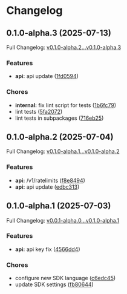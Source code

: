 # Changelog

## 0.1.0-alpha.3 (2025-07-13)

Full Changelog: [v0.1.0-alpha.2...v0.1.0-alpha.3](https://github.com/The-Swarm-Corporation/swarms-client-go/compare/v0.1.0-alpha.2...v0.1.0-alpha.3)

### Features

* **api:** api update ([1fd0594](https://github.com/The-Swarm-Corporation/swarms-client-go/commit/1fd05942df449475fc29a4537b69ff9aa4c87578))


### Chores

* **internal:** fix lint script for tests ([1b6fc79](https://github.com/The-Swarm-Corporation/swarms-client-go/commit/1b6fc79b968863a977598be57aeae5055b13ade7))
* lint tests ([5fa2072](https://github.com/The-Swarm-Corporation/swarms-client-go/commit/5fa207261ad9b382465bdc4dae6f421d614b5ba4))
* lint tests in subpackages ([716eb25](https://github.com/The-Swarm-Corporation/swarms-client-go/commit/716eb254021a48a14b12a2ecf942c2fe16ca7821))

## 0.1.0-alpha.2 (2025-07-04)

Full Changelog: [v0.1.0-alpha.1...v0.1.0-alpha.2](https://github.com/The-Swarm-Corporation/swarms-client-go/compare/v0.1.0-alpha.1...v0.1.0-alpha.2)

### Features

* **api:** /v1/ratelimits ([f8e8494](https://github.com/The-Swarm-Corporation/swarms-client-go/commit/f8e8494556731e453520b736c0c589d43b2ef323))
* **api:** api update ([edbc313](https://github.com/The-Swarm-Corporation/swarms-client-go/commit/edbc3131ab23e18f7482d92b000da390c3ef7f5d))

## 0.1.0-alpha.1 (2025-07-03)

Full Changelog: [v0.0.1-alpha.0...v0.1.0-alpha.1](https://github.com/The-Swarm-Corporation/swarms-client-go/compare/v0.0.1-alpha.0...v0.1.0-alpha.1)

### Features

* **api:** api key fix ([4566dd4](https://github.com/The-Swarm-Corporation/swarms-client-go/commit/4566dd48915c822fcd492a4090e2f33e06025c01))


### Chores

* configure new SDK language ([c6edc45](https://github.com/The-Swarm-Corporation/swarms-client-go/commit/c6edc456282fd94f85f66144e92281a23ef1cffc))
* update SDK settings ([fb80644](https://github.com/The-Swarm-Corporation/swarms-client-go/commit/fb80644d4c243bd7313f5b862d5159eb39aa5eed))
